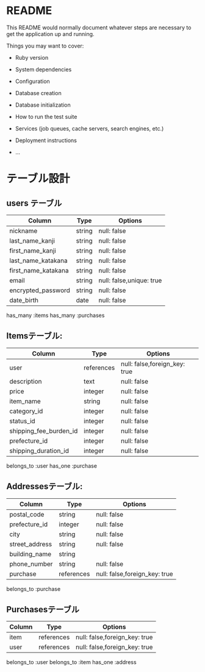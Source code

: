 # README

This README would normally document whatever steps are necessary to get the
application up and running.

Things you may want to cover:

* Ruby version

* System dependencies

* Configuration

* Database creation

* Database initialization

* How to run the test suite

* Services (job queues, cache servers, search engines, etc.)

* Deployment instructions

* ...

# テーブル設計

## users テーブル

| Column             | Type     | Options                 |
| ------------------ | -------- | ----------------------- |
| nickname           | string   | null: false             |
| last_name_kanji    | string   | null: false             |
| first_name_kanji   | string   | null: false             |
| last_name_katakana | string   | null: false             |
| first_name_katakana| string   | null: false             |
| email              | string   | null: false,unique: true|
| encrypted_password | string   | null: false             |
| date_birth         | date     | null: false             |

  has_many :items
  has_many :purchases

## Itemsテーブル:

| Column                  | Type         | Options                      |
| ---------------------   | ------------ | ---------------------------  |
| user                    | references   | null: false,foreign_key: true|
| description             | text         | null: false                  | 
| price                   | integer      | null: false                  | 
| item_name               | string       | null: false                  |
| category_id             | integer      | null: false                  |
| status_id               | integer      | null: false                  |
| shipping_fee_burden_id  | integer      | null: false                  |
| prefecture_id           | integer      | null: false                  |
| shipping_duration_id    | integer      | null: false                  |

belongs_to :user
has_one :purchase

## Addressesテーブル:

| Column         | Type        | Options                          |
| -------------- | ----------- | -------------------------------- |
| postal_code    | string      | null: false                      |
| prefecture_id  | integer     | null: false                      |
| city           | string      | null: false                      |
| street_address | string      | null: false                      |
| building_name  | string      |                                  |
| phone_number   | string      | null: false                      |
| purchase       | references  | null: false,foreign_key: true    |


belongs_to :purchase


## Purchasesテーブル 

| Column        | Type      | Options                                     |
| ------------- | --------- | ------------------------------------------- |
| item          | references| null: false,foreign_key: true               |
| user          | references| null: false,foreign_key: true               |

  belongs_to :user
  belongs_to :item
  has_one :address

